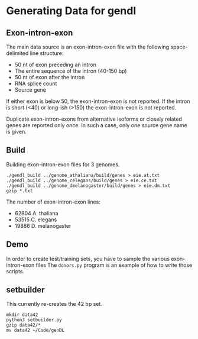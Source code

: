 Generating Data for gendl
=========================

Exon-intron-exon
----------------

The main data source is an exon-intron-exon file with the following
space-delimited line structure:

+ 50 nt of exon preceding an intron
+ The entire sequence of the intron (40-150 bp)
+ 50 nt of exon after the intron
+ RNA splice count
+ Source gene

If either exon is below 50, the exon-intron-exon is not reported. If the intron
is short (<40) or long-ish (>150) the exon-intron-exon is not reported.

Duplicate exon-intron-exons from alternative isoforms or closely related genes
are reported only once. In such a case, only one source gene name is given.


Build
-----

Building exon-intron-exon files for 3 genomes.

```
./gendl_build ../genome_athaliana/build/genes > eie.at.txt
./gendl_build ../genome_celegans/build/genes > eie.ce.txt
./gendl_build ../genome_dmelanogaster/build/genes > eie.dm.txt
gzip *.txt
```

The number of exon-intron-exon lines:

+ 62804 A. thaliana
+ 53515 C. elegans
+ 19886 D. melanogaster


## Demo ##

In order to create test/training sets, you have to sample the various
exon-intron-exon files The `donors.py` program is an example of how to write
those scripts.

## setbuilder ##

This currently re-creates the 42 bp set.

```
mkdir data42
python3 setbuilder.py
gzip data42/*
mv data42 ~/Code/genDL
```

